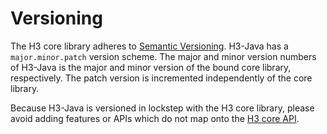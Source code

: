 # Versioning

The H3 core library adheres to [Semantic Versioning](http://semver.org/).
H3-Java has a `major.minor.patch` version scheme. The major and minor version
numbers of H3-Java is the major and minor version of the bound core library,
respectively. The patch version is incremented independently of the core
library.

Because H3-Java is versioned in lockstep with the H3 core library, please
avoid adding features or APIs which do not map onto the
[H3 core API](https://uber.github.io/h3/#/documentation/api-reference/).
